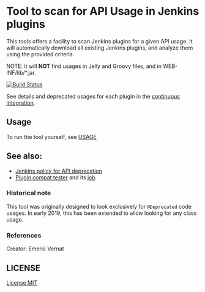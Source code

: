 # Tool to scan for API Usage in Jenkins plugins

This tools offers a facility to scan Jenkins plugins for a given API usage.
It will automatically download all existing Jenkins plugins, and analyze them using the provided criteria.

NOTE: it will **NOT** find usages in Jelly and Groovy files, and in WEB-INF/lib/*.jar.

[![Build Status](https://ci.jenkins.io/job/Infra/job/deprecated-usage-in-plugins/job/master/badge/icon)](https://ci.jenkins.io/job/Infra/job/deprecated-usage-in-plugins/job/master/)

See details and deprecated usages for each plugin in the [continuous integration](https://ci.jenkins.io/job/Infra/job/deprecated-usage-in-plugins/job/master/lastSuccessfulBuild/artifact/output/).


## Usage

To run the tool yourself, see [USAGE](USAGE.adoc)

## See also:

* [Jenkins policy for API deprecation](https://issues.jenkins-ci.org/browse/JENKINS-31035)
* [Plugin compat tester](https://github.com/jenkinsci/plugin-compat-tester) and its [job](https://ci.jenkins.io/job/jenkinsci-libraries/job/plugin-compat-tester/job/master/)

### Historical note

This tool was originally designed to look exclusively for `@Deprecated` code usages.
In early 2019, this has been extended to allow looking for any class usage.

### References

Creator: Emeric Vernat

## LICENSE

[License MIT](../../blob/master/LICENSE.txt)
